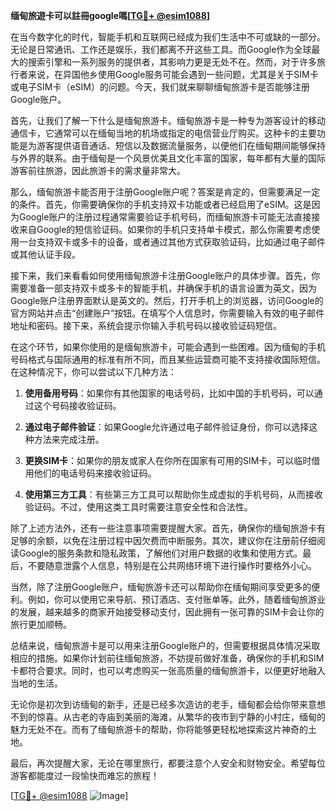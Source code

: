 **缅甸旅遊卡可以註冊google嗎[[TG💪+ @esim1088](https://t.me/s/esim1088)]**

在当今数字化的时代，智能手机和互联网已经成为我们生活中不可或缺的一部分。无论是日常通讯、工作还是娱乐，我们都离不开这些工具。而Google作为全球最大的搜索引擎和一系列服务的提供者，其影响力更是无处不在。然而，对于许多旅行者来说，在异国他乡使用Google服务可能会遇到一些问题，尤其是关于SIM卡或电子SIM卡（eSIM）的问题。今天，我们就来聊聊缅甸旅游卡是否能够注册Google账户。

首先，让我们了解一下什么是缅甸旅游卡。缅甸旅游卡是一种专为游客设计的移动通信卡，它通常可以在缅甸当地的机场或指定的电信营业厅购买。这种卡的主要功能是为游客提供语音通话、短信以及数据流量服务，以便他们在缅甸期间能够保持与外界的联系。由于缅甸是一个风景优美且文化丰富的国家，每年都有大量的国际游客前往旅游，因此旅游卡的需求量非常大。

那么，缅甸旅游卡能否用于注册Google账户呢？答案是肯定的，但需要满足一定的条件。首先，你需要确保你的手机支持双卡功能或者已经启用了eSIM。这是因为Google账户的注册过程通常需要验证手机号码，而缅甸旅游卡可能无法直接接收来自Google的短信验证码。如果你的手机只支持单卡模式，那么你需要考虑使用一台支持双卡或多卡的设备，或者通过其他方式获取验证码，比如通过电子邮件或其他认证手段。

接下来，我们来看看如何使用缅甸旅游卡注册Google账户的具体步骤。首先，你需要准备一部支持双卡或多卡的智能手机，并确保手机的语言设置为英文，因为Google账户注册界面默认是英文的。然后，打开手机上的浏览器，访问Google的官方网站并点击“创建账户”按钮。在填写个人信息时，你需要输入有效的电子邮件地址和密码。接下来，系统会提示你输入手机号码以接收验证码短信。

在这个环节，如果你使用的是缅甸旅游卡，可能会遇到一些困难。因为缅甸的手机号码格式与国际通用的标准有所不同，而且某些运营商可能不支持接收国际短信。在这种情况下，你可以尝试以下几种方法：

1. **使用备用号码**：如果你有其他国家的电话号码，比如中国的手机号码，可以通过这个号码接收验证码。
   
2. **通过电子邮件验证**：如果Google允许通过电子邮件验证身份，你可以选择这种方法来完成注册。

3. **更换SIM卡**：如果你的朋友或家人在你所在国家有可用的SIM卡，可以临时借用他们的电话号码来接收验证码。

4. **使用第三方工具**：有些第三方工具可以帮助你生成虚拟的手机号码，从而接收验证码。不过，使用这类工具时需要注意安全性和合法性。

除了上述方法外，还有一些注意事项需要提醒大家。首先，确保你的缅甸旅游卡有足够的余额，以免在注册过程中因欠费而中断服务。其次，建议你在注册前仔细阅读Google的服务条款和隐私政策，了解他们对用户数据的收集和使用方式。最后，不要随意泄露个人信息，特别是在公共网络环境下进行操作时要格外小心。

当然，除了注册Google账户，缅甸旅游卡还可以帮助你在缅甸期间享受更多的便利。例如，你可以使用它来导航、预订酒店、支付账单等。此外，随着缅甸旅游业的发展，越来越多的商家开始接受移动支付，因此拥有一张可靠的SIM卡会让你的旅行更加顺畅。

总结来说，缅甸旅游卡是可以用来注册Google账户的，但需要根据具体情况采取相应的措施。如果你计划前往缅甸旅游，不妨提前做好准备，确保你的手机和SIM卡都符合要求。同时，也可以考虑购买一张高质量的缅甸旅游卡，以便更好地融入当地的生活。

无论你是初次到访缅甸的新手，还是已经多次造访的老手，缅甸都会给你带来意想不到的惊喜。从古老的寺庙到美丽的海滩，从繁华的夜市到宁静的小村庄，缅甸的魅力无处不在。而有了缅甸旅游卡的帮助，你将能够更轻松地探索这片神奇的土地。

最后，再次提醒大家，无论在哪里旅行，都要注意个人安全和财物安全。希望每位游客都能度过一段愉快而难忘的旅程！ 

[[TG💪+ @esim1088](https://t.me/s/esim1088) ![Image](https://i.postimg.cc/4NQfJmqS/Snipaste-2025-05-13-00-14-12.png)]